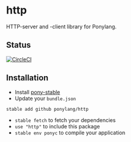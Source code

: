 # http

HTTP-server and -client library for Ponylang.

## Status

[![CircleCI](https://circleci.com/gh/ponylang/http/tree/master.svg?style=svg)](https://circleci.com/gh/ponylang/http/tree/master)

## Installation

* Install [pony-stable](https://github.com/ponylang/pony-stable)
* Update your `bundle.json`

```bash
stable add github ponylang/http
```

* `stable fetch` to fetch your dependencies
* `use "http"` to include this package
* `stable env ponyc` to compile your application
